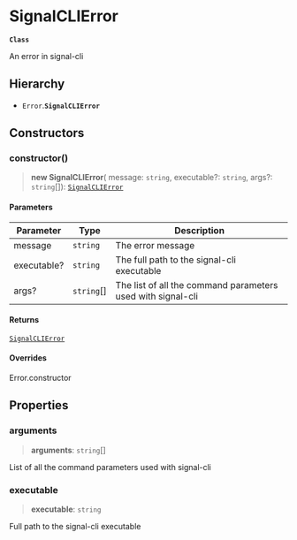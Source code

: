 # SignalCLIError

**`Class`**

An error in signal-cli

## Hierarchy

* `Error`.**`SignalCLIError`**

## Constructors

### constructor()

> **new SignalCLIError**( message: `string`, executable?: `string`, args?: `string`\[]): [`SignalCLIError`](class.signalclierror.md)

#### Parameters

| Parameter   | Type        | Description                                                 |
| ----------- | ----------- | ----------------------------------------------------------- |
| message     | `string`    | The error message                                           |
| executable? | `string`    | The full path to the signal-cli executable                  |
| args?       | `string`\[] | The list of all the command parameters used with signal-cli |

#### Returns

[`SignalCLIError`](class.signalclierror.md)

#### Overrides

Error.constructor

## Properties

### arguments

> **arguments**: `string`\[]

List of all the command parameters used with signal-cli

### executable

> **executable**: `string`

Full path to the signal-cli executable
